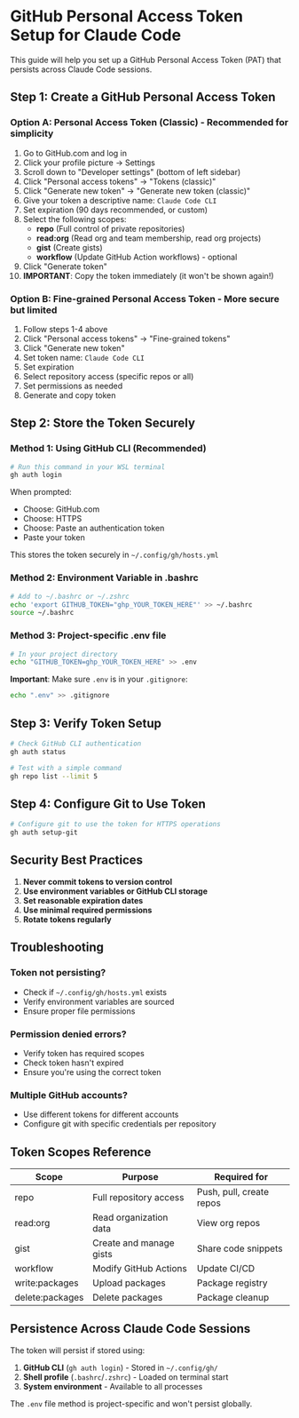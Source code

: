 # GitHub Personal Access Token Setup for Claude Code

This guide will help you set up a GitHub Personal Access Token (PAT) that persists across Claude Code sessions.

## Step 1: Create a GitHub Personal Access Token

### Option A: Personal Access Token (Classic) - Recommended for simplicity

1. Go to GitHub.com and log in
2. Click your profile picture → Settings
3. Scroll down to "Developer settings" (bottom of left sidebar)
4. Click "Personal access tokens" → "Tokens (classic)"
5. Click "Generate new token" → "Generate new token (classic)"
6. Give your token a descriptive name: `Claude Code CLI`
7. Set expiration (90 days recommended, or custom)
8. Select the following scopes:
   - **repo** (Full control of private repositories)
   - **read:org** (Read org and team membership, read org projects)
   - **gist** (Create gists)
   - **workflow** (Update GitHub Action workflows) - optional
9. Click "Generate token"
10. **IMPORTANT**: Copy the token immediately (it won't be shown again!)

### Option B: Fine-grained Personal Access Token - More secure but limited

1. Follow steps 1-4 above
2. Click "Personal access tokens" → "Fine-grained tokens"
3. Click "Generate new token"
4. Set token name: `Claude Code CLI`
5. Set expiration
6. Select repository access (specific repos or all)
7. Set permissions as needed
8. Generate and copy token

## Step 2: Store the Token Securely

### Method 1: Using GitHub CLI (Recommended)

```bash
# Run this command in your WSL terminal
gh auth login
```

When prompted:
- Choose: GitHub.com
- Choose: HTTPS
- Choose: Paste an authentication token
- Paste your token

This stores the token securely in `~/.config/gh/hosts.yml`

### Method 2: Environment Variable in .bashrc

```bash
# Add to ~/.bashrc or ~/.zshrc
echo 'export GITHUB_TOKEN="ghp_YOUR_TOKEN_HERE"' >> ~/.bashrc
source ~/.bashrc
```

### Method 3: Project-specific .env file

```bash
# In your project directory
echo "GITHUB_TOKEN=ghp_YOUR_TOKEN_HERE" >> .env
```

**Important**: Make sure `.env` is in your `.gitignore`:
```bash
echo ".env" >> .gitignore
```

## Step 3: Verify Token Setup

```bash
# Check GitHub CLI authentication
gh auth status

# Test with a simple command
gh repo list --limit 5
```

## Step 4: Configure Git to Use Token

```bash
# Configure git to use the token for HTTPS operations
gh auth setup-git
```

## Security Best Practices

1. **Never commit tokens to version control**
2. **Use environment variables or GitHub CLI storage**
3. **Set reasonable expiration dates**
4. **Use minimal required permissions**
5. **Rotate tokens regularly**

## Troubleshooting

### Token not persisting?
- Check if `~/.config/gh/hosts.yml` exists
- Verify environment variables are sourced
- Ensure proper file permissions

### Permission denied errors?
- Verify token has required scopes
- Check token hasn't expired
- Ensure you're using the correct token

### Multiple GitHub accounts?
- Use different tokens for different accounts
- Configure git with specific credentials per repository

## Token Scopes Reference

| Scope | Purpose | Required for |
|-------|---------|--------------|
| repo | Full repository access | Push, pull, create repos |
| read:org | Read organization data | View org repos |
| gist | Create and manage gists | Share code snippets |
| workflow | Modify GitHub Actions | Update CI/CD |
| write:packages | Upload packages | Package registry |
| delete:packages | Delete packages | Package cleanup |

## Persistence Across Claude Code Sessions

The token will persist if stored using:
1. **GitHub CLI** (`gh auth login`) - Stored in `~/.config/gh/`
2. **Shell profile** (`.bashrc`/`.zshrc`) - Loaded on terminal start
3. **System environment** - Available to all processes

The `.env` file method is project-specific and won't persist globally.